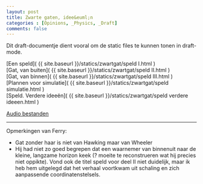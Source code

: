 ```yaml
---
layout: post
title: Zwarte gaten, idee&euml;n
categories : [Opinions, _Physics, _Draft]
comments: false
---
```


Dit draft-documentje dient vooral om de static files te kunnen tonen in draft-mode.



[Een speld]( {{ site.baseurl }}/statics/zwartgat/speld I.html )<br>
[Gat, van buiten]( {{ site.baseurl }}/statics/zwartgat/speld II.html )<br>
[Gat, van binnen]( {{ site.baseurl }}/statics/zwartgat/speld III.html )<br>
[Plannen voor simulatie]( {{ site.baseurl }}/statics/zwartgat/speld simulatie.html )<br>
[Speld. Verdere idee&euml;n]( {{ site.baseurl }}/statics/zwartgat/speld verdere ideeen.html )

<a HREF="{{ site.baseurl }}/statics/audio/audio.html" target="_blank">Audio bestanden</a> 

<hr>

Opmerkingen van Ferry:

* Gat zonder haar is niet van Hawking maar van Wheeler
* Hij had niet zo goed begrepen dat een waarnemer van binnenuit naar de kleine, langzame horizon keek (? moeite te reconstrueren wat hij precies niet oppikte). Vond ook de titel speld voor deel II niet duidelijk, maar ik heb hem uitgelegd dat het verhaal voortkwam uit schaling en zich aanpassende coordinatenstelsels.